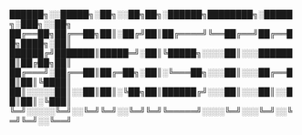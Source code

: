 ██████╗░░█████╗░██╗░░██╗██╗░██████╗████████╗░█████╗░███╗░░██╗
██╔══██╗██╔══██╗██║░██╔╝██║██╔════╝╚══██╔══╝██╔══██╗████╗░██║
██████╔╝███████║█████═╝░██║╚█████╗░░░░██║░░░███████║██╔██╗██║
██╔═══╝░██╔══██║██╔═██╗░██║░╚═══██╗░░░██║░░░██╔══██║██║╚████║
██║░░░░░██║░░██║██║░╚██╗██║██████╔╝░░░██║░░░██║░░██║██║░╚███║
╚═╝░░░░░╚═╝░░╚═╝╚═╝░░╚═╝╚═╝╚═════╝░░░░╚═╝░░░╚═╝░░╚═╝╚═╝░░╚══╝

